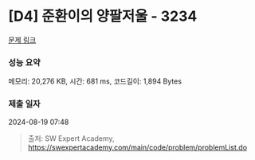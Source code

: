 # [D4] 준환이의 양팔저울 - 3234 

[문제 링크](https://swexpertacademy.com/main/code/problem/problemDetail.do?contestProbId=AWAe7XSKfUUDFAUw) 

### 성능 요약

메모리: 20,276 KB, 시간: 681 ms, 코드길이: 1,894 Bytes

### 제출 일자

2024-08-19 07:48



> 출처: SW Expert Academy, https://swexpertacademy.com/main/code/problem/problemList.do